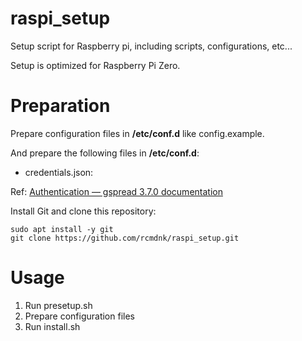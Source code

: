 # raspi_setup

Setup script for Raspberry pi, including scripts, configurations, etc...

Setup is optimized for Raspberry Pi Zero.

# Preparation

Prepare configuration files in **/etc/conf.d** like config.example.

And prepare the following files in **/etc/conf.d**:

- credentials.json:

Ref: [Authentication — gspread 3.7.0 documentation](https://gspread.readthedocs.io/en/latest/oauth2.html#for-bots-using-service-account)

Install Git and clone this repository:

```
sudo apt install -y git
git clone https://github.com/rcmdnk/raspi_setup.git
```

# Usage

1. Run presetup.sh
1. Prepare configuration files
1. Run install.sh
